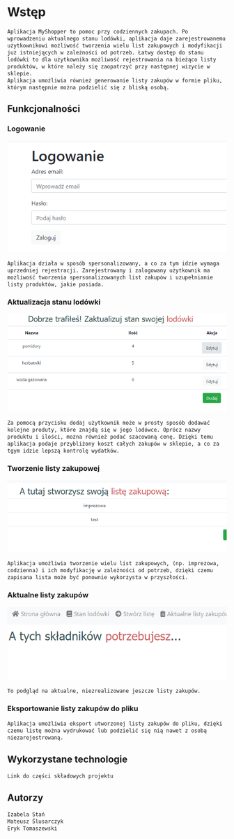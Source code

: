# Wstęp

```
Aplikacja MyShopper to pomoc przy codziennych zakupach. Po wprowadzeniu aktualnego stanu lodówki, aplikacja daje zarejestrowanemu użytkownikowi możliwość tworzenia wielu list zakupowych i modyfikacji już istniejących w zależności od potrzeb. Łatwy dostęp do stanu lodówki to dla użytkownika możliwość rejestrowania na bieżąco listy produktów, w które należy się zaopatrzyć przy następnej wizycie w sklepie.
Aplikacja umożliwia również generowanie listy zakupów w formie pliku, którym następnie można podzielić się z bliską osobą.
```

## Funkcjonalności

### Logowanie

![Logowanie](logowanie.png)
```
Aplikacja działa w sposób spersonalizowany, a co za tym idzie wymaga uprzedniej rejestracji. Zarejestrowany i zalogowany użytkownik ma możliwość tworzenia spersonalizowanych list zakupów i uzupełnianie listy produktów, jakie posiada.
```
### Aktualizacja stanu lodówki

![Logowanie](aktualna_lodowka.png)

```
Za pomocą przycisku dodaj użytkownik może w prosty sposób dodawać kolejne produty, które znajdą się w jego lodówce. Oprócz nazwy produktu i ilości, można również podać szacowaną cenę. Dzięki temu aplikacja podaje przybliżony koszt całych zakupów w sklepie, a co za tgym idzie lepszą kontrolę wydatków.
```
### Tworzenie listy zakupowej

![Logowanie](wybor_lodowki.png)

```
Aplikacja umożliwia tworzenie wielu list zakupowych, (np. imprezowa, codzienna) i ich modyfikację w zależności od potrzeb, dzięki czemu zapisana lista może być ponownie wykorzysta w przyszłości.
```

### Aktualne listy zakupów

![Logowanie](lista_zakupow.png)

```
To podgląd na aktualne, niezrealizowane jeszcze listy zakupów.
```

### Eksportowanie listy zakupów do pliku
```
Aplikacja umożliwia eksport utworzonej listy zakupów do pliku, dzięki czemu listę można wydrukować lub podzielić się nią nawet z osobą niezarejestrowaną.
```

## Wykorzystane technologie

```
Link do części składowych projektu
```

## Autorzy
```
Izabela Stań
Mateusz Ślusarczyk
Eryk Tomaszewski
```